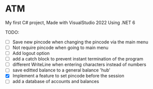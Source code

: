 # ATM

My first C# project, 
Made with VisualStudio 2022
Using .NET 6

TODO:
- [ ] Save new pincode when changing the pincode via the main menu
- [ ] Not require pincode when going to main menu
- [ ] Add logout option
- [ ] add a catch block to prevent instant termination of the program
- [ ] different WriteLine when entering characters instead of numbers
- [ ] save editted balance to a general balance 'hub'
- [x] Implement a feature to set pincode before the session
- [ ] add a database of accounts and balances
